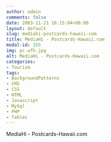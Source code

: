 ```yaml
---
author: admin
comments: false
date: 2003-11-21 16:15:04+00:00
layout: default
slug: mediahi-postcards-hawaii-com
title: MediaHi - Postcards-Hawaii.com
modal-id: 155
img: pc-afh.jpg
alt: MediaHi - Postcards-Hawaii.com
categories:
- Tourism
tags:
- BackgroundPatterns
- CMS
- CSS
- HTML
- Javascript
- MySql
- PHP
- Tables
---
```

MediaHi - Postcards-Hawaii.com